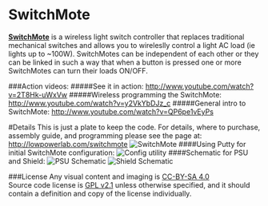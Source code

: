 SwitchMote
==========

[**SwitchMote**](http://lowpowerlab.com/switchmote) is a wireless light switch controller that replaces traditional mechanical switches and allows you to wireleslly control a light AC load (ie lights up to ~100W). SwitchMotes can be independent of each other or they can be linked in such a way that when a button is pressed one or more SwitchMotes can turn their loads ON/OFF.

###Action videos:
#####See it in action: http://www.youtube.com/watch?v=2T8Hk-uWxVw
#####Wireless programming the SwitchMote: http://www.youtube.com/watch?v=y2VkYbDJz_c
#####General intro to SwitchMote: http://www.youtube.com/watch?v=QP6pe1vEyPs

#Details
This is just a plate to keep the code. For details, where to purchase, assembly guide, and programming please see the page at: http://lowpowerlab.com/switchmote
![SwitchMote](https://v4s.yimg.com/so/7355/12449663565_9ca70b2af3_z.jpg "SwithMote programming through FTDI")
####Using Putty for initial SwitchMote configuration:
![Config utility](http://farm4.staticflickr.com/3665/12596245284_a8b8ca934b_o.png "SwithMote configuration utility")
####Schematic for PSU and Shield:
![PSU Schematic](https://farm4.staticflickr.com/3807/12470755113_e8c02f2c57_c.jpg "SwitchMote PSU Schematic")
![Shield Schematic](https://farm4.staticflickr.com/3741/12593868393_8b33b20b24_c.jpg "SwitchMote Shield Schematic")

###License
Any visual content and imaging is [CC-BY-SA 4.0](https://creativecommons.org/licenses/by-sa/4.0/)
<br/>
Source code license is [GPL v2.1](http://www.gnu.org/licenses/lgpl-2.1.html) unless otherwise specified, and it should contain a definition and copy of the license individually.
